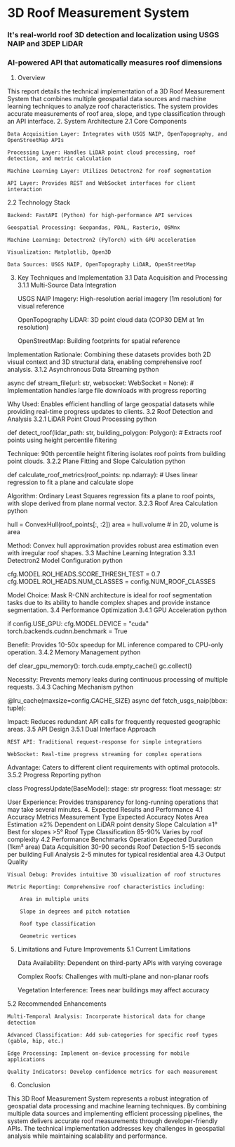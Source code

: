 # 3D Roof Measurement System

### It's real-world roof 3D detection and localization using USGS NAIP and 3DEP LiDAR
### AI-powered API that automatically measures roof dimensions

1. Overview

This report details the technical implementation of a 3D Roof Measurement System that combines multiple geospatial data sources and machine learning techniques to analyze roof characteristics. The system provides accurate measurements of roof area, slope, and type classification through an API interface.
2. System Architecture
2.1 Core Components

    Data Acquisition Layer: Integrates with USGS NAIP, OpenTopography, and OpenStreetMap APIs

    Processing Layer: Handles LiDAR point cloud processing, roof detection, and metric calculation

    Machine Learning Layer: Utilizes Detectron2 for roof segmentation

    API Layer: Provides REST and WebSocket interfaces for client interaction

2.2 Technology Stack

    Backend: FastAPI (Python) for high-performance API services

    Geospatial Processing: Geopandas, PDAL, Rasterio, OSMnx

    Machine Learning: Detectron2 (PyTorch) with GPU acceleration

    Visualization: Matplotlib, Open3D

    Data Sources: USGS NAIP, OpenTopography LiDAR, OpenStreetMap

3. Key Techniques and Implementation
3.1 Data Acquisition and Processing
3.1.1 Multi-Source Data Integration

    USGS NAIP Imagery: High-resolution aerial imagery (1m resolution) for visual reference

    OpenTopography LiDAR: 3D point cloud data (COP30 DEM at 1m resolution)

    OpenStreetMap: Building footprints for spatial reference

Implementation Rationale: Combining these datasets provides both 2D visual context and 3D structural data, enabling comprehensive roof analysis.
3.1.2 Asynchronous Data Streaming
python

async def stream_file(url: str, websocket: WebSocket = None):
    # Implementation handles large file downloads with progress reporting

Why Used: Enables efficient handling of large geospatial datasets while providing real-time progress updates to clients.
3.2 Roof Detection and Analysis
3.2.1 LiDAR Point Cloud Processing
python

def detect_roof(lidar_path: str, building_polygon: Polygon):
    # Extracts roof points using height percentile filtering

Technique: 90th percentile height filtering isolates roof points from building point clouds.
3.2.2 Plane Fitting and Slope Calculation
python

def calculate_roof_metrics(roof_points: np.ndarray):
    # Uses linear regression to fit a plane and calculate slope

Algorithm: Ordinary Least Squares regression fits a plane to roof points, with slope derived from plane normal vector.
3.2.3 Roof Area Calculation
python

hull = ConvexHull(roof_points[:, :2])
area = hull.volume  # in 2D, volume is area

Method: Convex hull approximation provides robust area estimation even with irregular roof shapes.
3.3 Machine Learning Integration
3.3.1 Detectron2 Model Configuration
python

cfg.MODEL.ROI_HEADS.SCORE_THRESH_TEST = 0.7
cfg.MODEL.ROI_HEADS.NUM_CLASSES = config.NUM_ROOF_CLASSES

Model Choice: Mask R-CNN architecture is ideal for roof segmentation tasks due to its ability to handle complex shapes and provide instance segmentation.
3.4 Performance Optimization
3.4.1 GPU Acceleration
python

if config.USE_GPU:
    cfg.MODEL.DEVICE = "cuda"
    torch.backends.cudnn.benchmark = True

Benefit: Provides 10-50x speedup for ML inference compared to CPU-only operation.
3.4.2 Memory Management
python

def clear_gpu_memory():
    torch.cuda.empty_cache()
    gc.collect()

Necessity: Prevents memory leaks during continuous processing of multiple requests.
3.4.3 Caching Mechanism
python

@lru_cache(maxsize=config.CACHE_SIZE)
async def fetch_usgs_naip(bbox: tuple):

Impact: Reduces redundant API calls for frequently requested geographic areas.
3.5 API Design
3.5.1 Dual Interface Approach

    REST API: Traditional request-response for simple integrations

    WebSocket: Real-time progress streaming for complex operations

Advantage: Caters to different client requirements with optimal protocols.
3.5.2 Progress Reporting
python

class ProgressUpdate(BaseModel):
    stage: str
    progress: float
    message: str

User Experience: Provides transparency for long-running operations that may take several minutes.
4. Expected Results and Performance
4.1 Accuracy Metrics
Measurement Type	Expected Accuracy	Notes
Area Estimation	±2%	Dependent on LiDAR point density
Slope Calculation	±1°	Best for slopes >5°
Roof Type Classification	85-90%	Varies by roof complexity
4.2 Performance Benchmarks
Operation	Expected Duration (1km² area)
Data Acquisition	30-90 seconds
Roof Detection	5-15 seconds per building
Full Analysis	2-5 minutes for typical residential area
4.3 Output Quality

    Visual Debug: Provides intuitive 3D visualization of roof structures

    Metric Reporting: Comprehensive roof characteristics including:

        Area in multiple units

        Slope in degrees and pitch notation

        Roof type classification

        Geometric vertices

5. Limitations and Future Improvements
5.1 Current Limitations

    Data Availability: Dependent on third-party APIs with varying coverage

    Complex Roofs: Challenges with multi-plane and non-planar roofs

    Vegetation Interference: Trees near buildings may affect accuracy

5.2 Recommended Enhancements

    Multi-Temporal Analysis: Incorporate historical data for change detection

    Advanced Classification: Add sub-categories for specific roof types (gable, hip, etc.)

    Edge Processing: Implement on-device processing for mobile applications

    Quality Indicators: Develop confidence metrics for each measurement

6. Conclusion

This 3D Roof Measurement System represents a robust integration of geospatial data processing and machine learning techniques. By combining multiple data sources and implementing efficient processing pipelines, the system delivers accurate roof measurements through developer-friendly APIs. The technical implementation addresses key challenges in geospatial analysis while maintaining scalability and performance.

